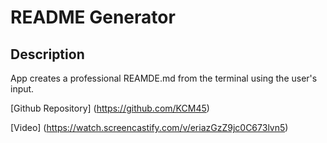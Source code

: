 <!-- @format -->

# README Generator

## Description

App creates a professional REAMDE.md from the terminal using the user's input.

[Github Repository] (https://github.com/KCM45)

[Video] (https://watch.screencastify.com/v/eriazGzZ9jc0C673lvn5)
